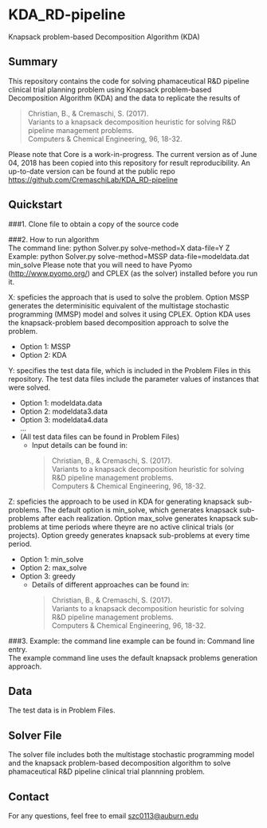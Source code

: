 # KDA_RD-pipeline
Knapsack problem-based Decomposition Algorithm (KDA)

## Summary
This repository contains the code for solving phamaceutical R&D pipeline clinical trial planning problem using Knapsack problem-based Decomposition Algorithm (KDA) and the data to replicate the results of 
  >Christian, B., & Cremaschi, S. (2017). <br />
  >Variants to a knapsack decomposition heuristic for solving R&D pipeline management problems. <br />
  >Computers & Chemical Engineering, 96, 18-32. 

Please note that Core is a work-in-progress. The current version as of June 04, 2018 has been copied into this repository for result reproducibility. An up-to-date version can be found at the public repo https://github.com/CremaschiLab/KDA_RD-pipeline

## Quickstart
###1. Clone file to obtain a copy of the source code

###2. How to run algorithm <br />
The command line: python Solver.py solve-method=X data-file=Y Z <br />
Example: python Solver.py solve-method=MSSP data-file=modeldata.dat min_solve 
Please note that you will need to have Pyomo (http://www.pyomo.org/) and CPLEX (as the solver) installed before you run it. 

X: speficies the approach that is used to solve the problem. Option MSSP generates the determinisitic equivalent of the multistage stochastic programming (MMSP) model and solves it using CPLEX. Option KDA uses the knapsack-problem based decomposition approach to solve the problem. <br />
* Option 1: MSSP<br />
* Option 2: KDA

Y: specifies the test data file, which is included in the Problem Files in this repository. The test data files include the parameter values of instances that were solved. <br />
* Option 1: modeldata.data <br />
* Option 2: modeldata3.data <br />
* Option 3: modeldata4.data <br />
 ...<br />
* (All test data files can be found in Problem Files) <br />
  *  Input details can be found in:<br />
     >Christian, B., & Cremaschi, S. (2017). <br />
     >Variants to a knapsack decomposition heuristic for solving R&D pipeline management problems. <br />
     >Computers & Chemical Engineering, 96, 18-32.

Z: speficies the approach to be used in KDA for generating knapsack sub-problems. The default option is min_solve, which generates knapsack sub-problems after each realization. Option max_solve generates knapsack sub-problems at time periods where theyre are no active clinical trials (or projects). Option greedy generates knapsack sub-problems at every time period.
* Option 1: min_solve <br />
* Option 2: max_solve <br />
* Option 3: greedy
  *  Details of different approaches can be found in: <br />
     >Christian, B., & Cremaschi, S. (2017). <br />
     >Variants to a knapsack decomposition heuristic for solving R&D pipeline management problems. <br />
     >Computers & Chemical Engineering, 96, 18-32.


###3. Example: the command line example can be found in: Command line entry.<br />
The example command line uses the default knapsack problems generation approach.


## Data
The test data is in Problem Files.

## Solver File
The solver file includes both the multistage stochastic programming model and the knapsack problem-based decomposition algorithm  to solve phamaceutical R&D pipeline clinical trial plannning problem.

## Contact
For any questions, feel free to email szc0113@auburn.edu
